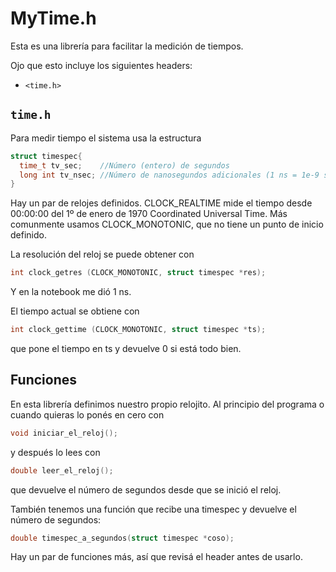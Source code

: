 MyTime.h
========

Esta es una librería para facilitar la medición de tiempos.

Ojo que esto incluye los siguientes headers:
- `<time.h>`

`time.h`
--------

Para medir tiempo el sistema usa la estructura

```c
struct timespec{
  time_t tv_sec;    //Número (entero) de segundos
  long int tv_nsec; //Número de nanosegundos adicionales (1 ns = 1e-9 s). Está entre 0 y 1e9.
}
```

Hay un par de relojes definidos. CLOCK_REALTIME mide el tiempo desde 00:00:00 del 1º de 
enero de 1970 Coordinated Universal Time. Más comunmente usamos CLOCK_MONOTONIC, que no
tiene un punto de inicio definido.

La resolución del reloj se puede obtener con

```c
int clock_getres (CLOCK_MONOTONIC, struct timespec *res);
```

Y en la notebook me dió 1 ns.

El tiempo actual se obtiene con

```c
int clock_gettime (CLOCK_MONOTONIC, struct timespec *ts);
```

que pone el tiempo en ts y devuelve 0 si está todo bien.

Funciones
---------

En esta librería definimos nuestro propio relojito. Al principio del programa o cuando
quieras lo ponés en cero con

```c
void iniciar_el_reloj();
```

y después lo lees con

```c
double leer_el_reloj();
```

que devuelve el número de segundos desde que se inició el reloj.

También tenemos una función que recibe una timespec y devuelve el número de segundos:

```c
double timespec_a_segundos(struct timespec *coso);
```

Hay un par de funciones más, así que revisá el header antes de usarlo.




